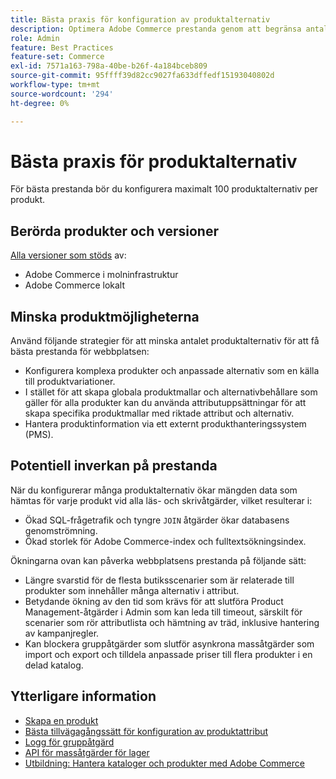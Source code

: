 ```yaml
---
title: Bästa praxis för konfiguration av produktalternativ
description: Optimera Adobe Commerce prestanda genom att begränsa antalet produktalternativ.
role: Admin
feature: Best Practices
feature-set: Commerce
exl-id: 7571a163-798a-40be-b26f-4a184bceb809
source-git-commit: 95ffff39d82cc9027fa633dffedf15193040802d
workflow-type: tm+mt
source-wordcount: '294'
ht-degree: 0%

---
```


# Bästa praxis för produktalternativ

För bästa prestanda bör du konfigurera maximalt 100 produktalternativ per produkt.

## Berörda produkter och versioner

[Alla versioner som stöds](../../../release/versions.md) av:

- Adobe Commerce i molninfrastruktur
- Adobe Commerce lokalt

## Minska produktmöjligheterna

Använd följande strategier för att minska antalet produktalternativ för att få bästa prestanda för webbplatsen:

- Konfigurera komplexa produkter och anpassade alternativ som en källa till produktvariationer.
- I stället för att skapa globala produktmallar och alternativbehållare som gäller för alla produkter kan du använda attributuppsättningar för att skapa specifika produktmallar med riktade attribut och alternativ.
- Hantera produktinformation via ett externt produkthanteringssystem (PMS).

## Potentiell inverkan på prestanda

När du konfigurerar många produktalternativ ökar mängden data som hämtas för varje produkt vid alla läs- och skrivåtgärder, vilket resulterar i:

- Ökad SQL-frågetrafik och tyngre `JOIN` åtgärder ökar databasens genomströmning.
- Ökad storlek för Adobe Commerce-index och fulltextsökningsindex.

Ökningarna ovan kan påverka webbplatsens prestanda på följande sätt:

- Längre svarstid för de flesta butiksscenarier som är relaterade till produkter som innehåller många alternativ i attribut.
- Betydande ökning av den tid som krävs för att slutföra Product Management-åtgärder i Admin som kan leda till timeout, särskilt för scenarier som rör attributlista och hämtning av träd, inklusive hantering av kampanjregler.
- Kan blockera gruppåtgärder som slutför asynkrona massåtgärder som import och export och tilldela anpassade priser till flera produkter i en delad katalog.

## Ytterligare information

- [Skapa en produkt](https://experienceleague.adobe.com/docs/commerce-admin/catalog/products/product-create.html)
- [Bästa tillvägagångssätt för konfiguration av produktattribut](product-attributes-and-options.md)
- [Logg för gruppåtgärd](https://docs.magento.com/user-guide/system/action-log-bulk-actions.html)
- [API för massåtgärder för lager](https://developer.adobe.com/commerce/webapi/rest/inventory/bulk-inventory/)
- [Utbildning: Hantera kataloger och produkter med Adobe Commerce](https://learning.adobe.com/catalog/adobe_commerce/cours000000000098643.html)
